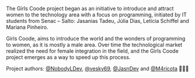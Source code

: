 The Girls Coode project began as an initiative to introduce and attract women to the technology area with a focus on programming, 
initiated by IT students from Senac – Salto: Jasanias Tadeu, Júlia Dias, Letícia Schiffel and Mariana Pinheiro.

Girls Coode, aims to introduce the world and the wonders of programming to women, as it is mostly a male area.
Over time the technological market realized the need for female integration in the field, and the Girls Coode project emerges as a way to speed up this process. 

Project authors: <a href="https://github.com/NobodyLDev">@NobodyLDev</a>, <a href="https://github.com/vesky69">@vesky69</a>, <a href="https://github.com/JasnDev">@JasnDev</a> and <a href="https://github.com/M4ricota">@M4ricota</a> 👩🏽‍💻

